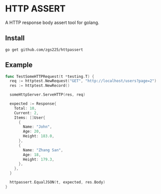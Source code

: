 HTTP ASSERT
===

A HTTP response body assert tool for golang.

## Install

`go get github.com/zgs225/httpassert`

## Example

``` go
func TestSomeHTTPRequest(t *testing.T) {
  req := httptest.NewRequest("GET", "http://localhost/users?page=2")
  res := httptest.NewRecord()

  someHttpServer.ServeHTTP(res, req)

  expected := Response{
    Total: 10,
    Current: 2,
    Items: []User{
      {
        Name: "John",
        Age: 20,
        Height: 183.0,
      },
      {
        Name: "Zhang San",
        Age: 18,
        Height: 179.3,
      },
    },
  }

  httpassert.EqualJSON(t, expected, res.Body)
}
```
